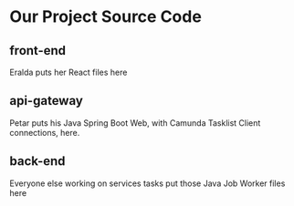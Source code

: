 # Our Project Source Code

## front-end
Eralda puts her React files here

## api-gateway
Petar puts his Java Spring Boot Web, with Camunda Tasklist Client connections, here.

## back-end
Everyone else working on services tasks put those Java Job Worker files here
